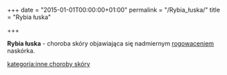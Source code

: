 +++
date = "2015-01-01T00:00:00+01:00"
permalink = "/Rybia_łuska/"
title = "Rybia łuska"

+++

**Rybia łuska** - choroba skóry objawiająca się nadmiernym [rogowaceniem](/atopedia/Rogowacenie "wikilink") naskórka.

[kategoria:inne choroby skóry](/atopedia/kategoria:inne_choroby_skóry "wikilink")